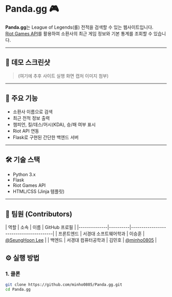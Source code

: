 # Panda.gg 🎮

**Panda.gg**는 League of Legends(롤) 전적을 검색할 수 있는 웹사이트입니다.  
[Riot Games API](https://developer.riotgames.com/)를 활용하여 소환사의 최근 게임 정보와 기본 통계를 조회할 수 있습니다.

---

## 📸 데모 스크린샷

> (여기에 추후 사이트 실행 화면 캡처 이미지 첨부)

---

## 🚀 주요 기능

- 소환사 이름으로 검색
- 최근 전적 정보 출력
- 챔피언, 킬/데스/어시(KDA), 승/패 여부 표시
- Riot API 연동
- Flask로 구현된 간단한 백엔드 서버

---

## 🛠️ 기술 스택

- Python 3.x
- Flask
- Riot Games API
- HTML/CSS (Jinja 템플릿)

---

## 👥 팀원 (Contributors)

| 역할         | 소속         | 이름     | GitHub 프로필                         |
|--------------|----------|----------------------------------------|
| 프론트엔드   | 서경대 소프트웨어학과   | 이승훈  | [@SeungHoon Lee](https://github.com/ehaahaa) |
| 백엔드       | 서경대 컴퓨터공학과      | 김민호  | [@minho0805](https://github.com/minho0805) |

## ⚙️ 실행 방법

### 1. 클론

```bash
git clone https://github.com/minho0805/Panda.gg.git
cd Panda.gg
